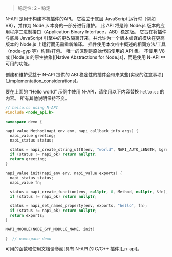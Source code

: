
> 稳定性: 2 - 稳定

N-API 是用于构建本机插件的API。
它独立于底层 JavaScript 运行时（例如 V8），并作为 Node.js 本身的一部分进行维护。
此 API 将是跨 Node.js 版本的应用程序二进制接口（Application Binary Interface，ABI）稳定版。
它旨在将插件与底层 JavaScript 引擎中的更改隔离开来，并允许为一个版本编译的模块在更高版本的 Node.js 上运行而无需重新编译。
插件使用本文档中概述的相同方法/工具（node-gyp 等）构建/打包。
唯一的区别是原始代码使用的 API 集。
不使用 V8 或 [Node.js 的原生抽象][Native Abstractions for Node.js]，而是使用 N-API 中可用的功能。

创建和维护受益于 N-API 提供的 ABI 稳定性的插件会带来某些[实现的注意事项][_implementation_considerations]。

要在上面的 “Hello world” 示例中使用 N-API，请使用以下内容替换 `hello.cc` 的内容。
所有其他说明保持不变。

```cpp
// hello.cc using N-API
#include <node_api.h>

namespace demo {

napi_value Method(napi_env env, napi_callback_info args) {
  napi_value greeting;
  napi_status status;

  status = napi_create_string_utf8(env, "world", NAPI_AUTO_LENGTH, &greeting);
  if (status != napi_ok) return nullptr;
  return greeting;
}

napi_value init(napi_env env, napi_value exports) {
  napi_status status;
  napi_value fn;

  status = napi_create_function(env, nullptr, 0, Method, nullptr, &fn);
  if (status != napi_ok) return nullptr;

  status = napi_set_named_property(env, exports, "hello", fn);
  if (status != napi_ok) return nullptr;
  return exports;
}

NAPI_MODULE(NODE_GYP_MODULE_NAME, init)

}  // namespace demo
```

可用的函数和使用文档请参阅[具有 N-API 的 C/C++ 插件][_n-api]。

